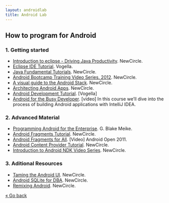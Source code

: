 ```yaml
---
layout: androidlab
title: Android Lab
---
```


## How to program for Android

### 1. Getting started
  * [Introduction to eclipse - Driving Java Productivity](https://thenewcircle.com/s/post/595/video_introduction_to_eclipse_driving_java_productivity). NewCircle.
  * [Eclipse IDE Tutorial](http://www.vogella.com/articles/Eclipse/article.html). Vogella.
  * [Java Fundamental Tutorials](https://thenewcircle.com/bookshelf/java_fundamentals_tutorial/index.html). NewCircle.
  * [Android Bootcamp Training Video Series. 2012](https://thenewcircle.com/s/post/1017/android_bootcamp_series_2012_video_tutorial). NewCircle.
  * [A visual guide to the Android Stack](https://thenewcircle.com/s/post/1031/android_stack_source_to_device). NewCircle.
  * [Architecting Android Apps](https://thenewcircle.com/s/post/1341/architecting_android_apps_at_andevcon). NewCircle.
  * [Android Development Tutorial](http://www.vogella.com/articles/Android/article.html). [Vogella]
  * [Android for the Busy Developer](https://tutsplus.com/course/android-for-the-busy-developer/). [video] In this course we’ll dive into the process of building Android applications with IntelliJ IDEA.

### 2. Advanced Material
  * [Programming Android for the Enterprise](https://thenewcircle.com/s/post/1346/programming_android_for_the_enterprise). G. Blake Meike.
  * [Android Fragments Tutorial](https://thenewcircle.com/s/post/1250/android_fragments_tutorial). NewCircle.
  * [Android Fragments for  All](https://thenewcircle.com/s/post/1099/android_fragments_for_all). [Video] Android Open 2011.
  * [Android Content Provider Tutorial](https://thenewcircle.com/s/post/1375/android_content_provider_tutorial). NewCircle.
  * [Introduction to Android NDK Video Series](https://thenewcircle.com/s/post/1153/introduction_to_ndk). NewCircle.

### 3. Aditional Resources
  * [Taming the Android UI](https://thenewcircle.com/s/post/563/video_taming_android_ui_with_eric_burke_of_square). NewCircle.
  * [Android SQLite for DBA](https://thenewcircle.com/s/post/1213/android_sqlite_for_the_dba). NewCircle.
  * [Remixing Android](https://thenewcircle.com/s/post/1044/remixing_android). NewCircle.

[&laquo; Go back](./)